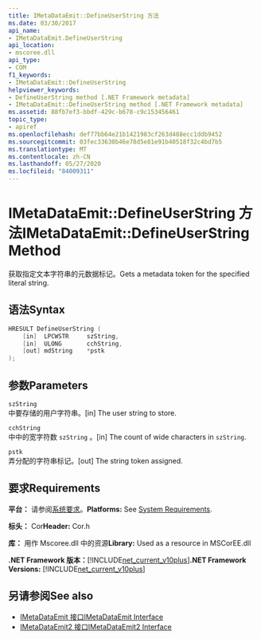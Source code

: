 ```yaml
---
title: IMetaDataEmit::DefineUserString 方法
ms.date: 03/30/2017
api_name:
- IMetaDataEmit.DefineUserString
api_location:
- mscoree.dll
api_type:
- COM
f1_keywords:
- IMetaDataEmit::DefineUserString
helpviewer_keywords:
- DefineUserString method [.NET Framework metadata]
- IMetaDataEmit::DefineUserString method [.NET Framework metadata]
ms.assetid: 88fb7ef3-bbdf-429c-b678-c9c153456461
topic_type:
- apiref
ms.openlocfilehash: def77bb64e21b1421983cf263d488ecc1ddb9452
ms.sourcegitcommit: 03fec33630b46e78d5e81e91b40518f32c4bd7b5
ms.translationtype: MT
ms.contentlocale: zh-CN
ms.lasthandoff: 05/27/2020
ms.locfileid: "84009311"
---
```

# <a name="imetadataemitdefineuserstring-method"></a><span data-ttu-id="ed91c-102">IMetaDataEmit::DefineUserString 方法</span><span class="sxs-lookup"><span data-stu-id="ed91c-102">IMetaDataEmit::DefineUserString Method</span></span>
<span data-ttu-id="ed91c-103">获取指定文本字符串的元数据标记。</span><span class="sxs-lookup"><span data-stu-id="ed91c-103">Gets a metadata token for the specified literal string.</span></span>  
  
## <a name="syntax"></a><span data-ttu-id="ed91c-104">语法</span><span class="sxs-lookup"><span data-stu-id="ed91c-104">Syntax</span></span>  
  
```cpp  
HRESULT DefineUserString (
    [in]  LPCWSTR     szString,
    [in]  ULONG       cchString,
    [out] mdString    *pstk
);  
```  
  
## <a name="parameters"></a><span data-ttu-id="ed91c-105">参数</span><span class="sxs-lookup"><span data-stu-id="ed91c-105">Parameters</span></span>  
 `szString`  
 <span data-ttu-id="ed91c-106">中要存储的用户字符串。</span><span class="sxs-lookup"><span data-stu-id="ed91c-106">[in] The user string to store.</span></span>  
  
 `cchString`  
 <span data-ttu-id="ed91c-107">中中的宽字符数 `szString` 。</span><span class="sxs-lookup"><span data-stu-id="ed91c-107">[in] The count of wide characters in `szString`.</span></span>  
  
 `pstk`  
 <span data-ttu-id="ed91c-108">弄分配的字符串标记。</span><span class="sxs-lookup"><span data-stu-id="ed91c-108">[out] The string token assigned.</span></span>  
  
## <a name="requirements"></a><span data-ttu-id="ed91c-109">要求</span><span class="sxs-lookup"><span data-stu-id="ed91c-109">Requirements</span></span>  
 <span data-ttu-id="ed91c-110">**平台：** 请参阅[系统要求](../../get-started/system-requirements.md)。</span><span class="sxs-lookup"><span data-stu-id="ed91c-110">**Platforms:** See [System Requirements](../../get-started/system-requirements.md).</span></span>  
  
 <span data-ttu-id="ed91c-111">**标头：** Cor</span><span class="sxs-lookup"><span data-stu-id="ed91c-111">**Header:** Cor.h</span></span>  
  
 <span data-ttu-id="ed91c-112">**库：** 用作 Mscoree.dll 中的资源</span><span class="sxs-lookup"><span data-stu-id="ed91c-112">**Library:** Used as a resource in MSCorEE.dll</span></span>  
  
 <span data-ttu-id="ed91c-113">**.NET Framework 版本：**[!INCLUDE[net_current_v10plus](../../../../includes/net-current-v10plus-md.md)]</span><span class="sxs-lookup"><span data-stu-id="ed91c-113">**.NET Framework Versions:** [!INCLUDE[net_current_v10plus](../../../../includes/net-current-v10plus-md.md)]</span></span>  
  
## <a name="see-also"></a><span data-ttu-id="ed91c-114">另请参阅</span><span class="sxs-lookup"><span data-stu-id="ed91c-114">See also</span></span>

- [<span data-ttu-id="ed91c-115">IMetaDataEmit 接口</span><span class="sxs-lookup"><span data-stu-id="ed91c-115">IMetaDataEmit Interface</span></span>](imetadataemit-interface.md)
- [<span data-ttu-id="ed91c-116">IMetaDataEmit2 接口</span><span class="sxs-lookup"><span data-stu-id="ed91c-116">IMetaDataEmit2 Interface</span></span>](imetadataemit2-interface.md)
